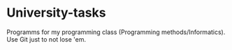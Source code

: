 # University-tasks
Programms for my programming class (Programming methods/Informatics).
Use Git just to not lose 'em.
